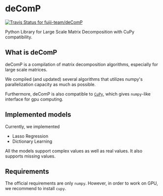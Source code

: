 # deComP
[![Travis Status for fujii-team/deComP](https://travis-ci.org/fujii-team/deComP.svg?branch=master)](https://travis-ci.org/fujii-team/deComP)


Python Library for Large Scale Matrix Decomposition with CuPy compatibility.

## What is deComP

deComP is a compilation of matrix decomposition algorithms,
especially for large scale matrices.

We compiled (and updated) several algorithms that utilizes numpy's
parallelization capacity as much as possible.

Furthermore, deComP is also compatible to
[`CuPy`](https://github.com/cupy/cupy),
which gives `numpy`-like interface for gpu computing.


## Implemented models

Currently, we implemented

+ Lasso Regression
+ Dictionary Learning

All the models support complex values as well as real values.
It also supports missing values.


## Requirements

The official requirements are only `numpy`.
However, in order to work on GPU, we recommend to install `cupy`.
